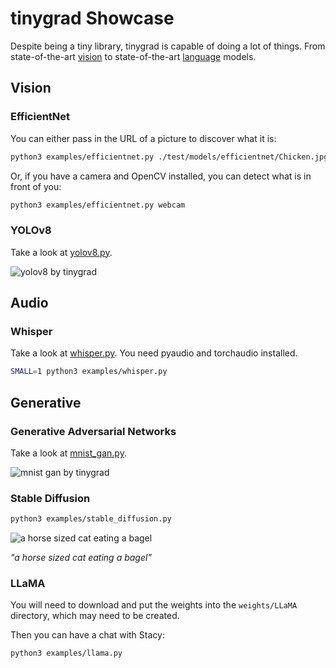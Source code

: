 # tinygrad Showcase

Despite being a tiny library, tinygrad is capable of doing a lot of things. From state-of-the-art [vision](https://arxiv.org/abs/1905.11946) to state-of-the-art [language](https://arxiv.org/abs/1706.03762) models.

## Vision

### EfficientNet

You can either pass in the URL of a picture to discover what it is:
```sh
python3 examples/efficientnet.py ./test/models/efficientnet/Chicken.jpg
```
Or, if you have a camera and OpenCV installed, you can detect what is in front of you:
```sh
python3 examples/efficientnet.py webcam
```

### YOLOv8

Take a look at [yolov8.py](/examples/yolov8.py).

![yolov8 by tinygrad](/docs/showcase/yolov8_showcase_image.png)

## Audio

### Whisper

Take a look at [whisper.py](/examples/whisper.py). You need pyaudio and torchaudio installed.

```sh
SMALL=1 python3 examples/whisper.py
```

## Generative

### Generative Adversarial Networks

Take a look at [mnist_gan.py](/examples/mnist_gan.py).

![mnist gan by tinygrad](/docs/showcase/mnist_by_tinygrad.jpg)

### Stable Diffusion

```sh
python3 examples/stable_diffusion.py
```

![a horse sized cat eating a bagel](/docs/showcase/stable_diffusion_by_tinygrad.jpg)

*"a horse sized cat eating a bagel"*

### LLaMA

You will need to download and put the weights into the `weights/LLaMA` directory, which may need to be created.

Then you can have a chat with Stacy:
```sh
python3 examples/llama.py
```
